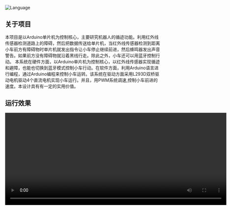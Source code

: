  ![Language](https://img.shields.io/badge/language-arduino-blue)



## 关于项目


本项目是以Arduino单片机为控制核心，主要研究机器人的循迹功能。利用红外线传感器检测道路上的障碍，然后把数据传送给单片机，当红外线传感器检测到距离小车前方有障碍物时单片机就发出指令让小车停止继续前进，然后蜂鸣器发出声音警告。如果前方没有障碍物就沿着黑线行走。除此之外，小车还可以用蓝牙控制行动。
本系统在硬件方面，以Arduino单片机为控制核心，以红外线传感器实现循迹和避障，也能也切换到蓝牙模式控制小车行动。在软件方面，利用Arduino语言进行编程，通过Arduino编程来控制小车运转。该系统在驱动方面采用L293D双桥驱动电机驱动4个直流电机实现小车运行。并且，用PWM系统调速,控制小车前进的速度。本设计具有有一定的实用价值。


## 运行效果

<video width="720" height="300" controls>
<source src="robot.mp4" type="video/mp4">
</video>








